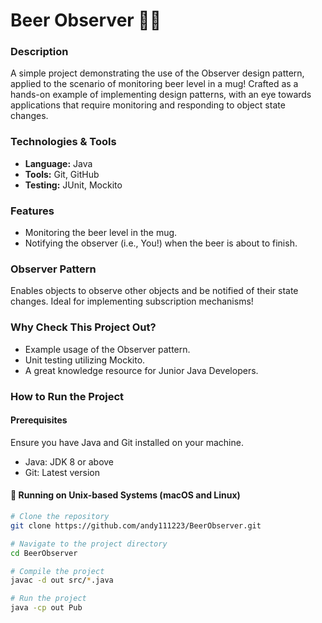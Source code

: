 # Beer Observer 🍺👀

### Description
A simple project demonstrating the use of the Observer design pattern, applied to the scenario of monitoring beer level in a mug! Crafted as a hands-on example of implementing design patterns, with an eye towards applications that require monitoring and responding to object state changes.

### Technologies & Tools
- **Language:** Java
- **Tools:** Git, GitHub
- **Testing:** JUnit, Mockito

### Features
- Monitoring the beer level in the mug.
- Notifying the observer (i.e., You!) when the beer is about to finish.

### Observer Pattern
Enables objects to observe other objects and be notified of their state changes. Ideal for implementing subscription mechanisms!

### Why Check This Project Out?
- Example usage of the Observer pattern.
- Unit testing utilizing Mockito.
- A great knowledge resource for Junior Java Developers.

### How to Run the Project

#### Prerequisites
Ensure you have Java and Git installed on your machine.
- Java: JDK 8 or above
- Git: Latest version

#### 🚀 Running on Unix-based Systems (macOS and Linux)
```bash
# Clone the repository
git clone https://github.com/andy111223/BeerObserver.git

# Navigate to the project directory
cd BeerObserver

# Compile the project
javac -d out src/*.java

# Run the project
java -cp out Pub
